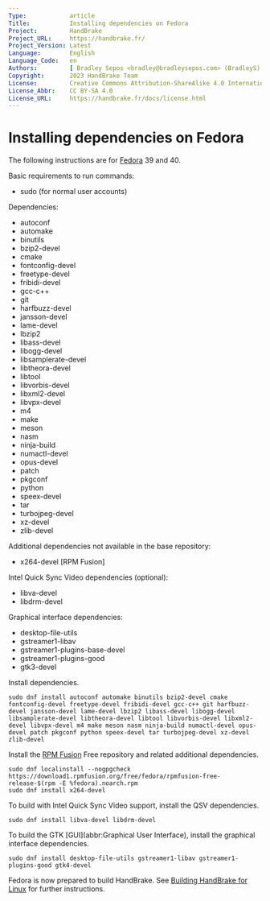 ```yaml
---
Type:            article
Title:           Installing dependencies on Fedora
Project:         HandBrake
Project_URL:     https://handbrake.fr/
Project_Version: Latest
Language:        English
Language_Code:   en
Authors:         [ Bradley Sepos <bradley@bradleysepos.com> (BradleyS) ]
Copyright:       2023 HandBrake Team
License:         Creative Commons Attribution-ShareAlike 4.0 International
License_Abbr:    CC BY-SA 4.0
License_URL:     https://handbrake.fr/docs/license.html
---
```


Installing dependencies on Fedora
=================================

The following instructions are for [Fedora](https://getfedora.org) 39 and 40.

Basic requirements to run commands:

- sudo (for normal user accounts)

Dependencies:

- autoconf
- automake
- binutils
- bzip2-devel
- cmake
- fontconfig-devel
- freetype-devel
- fribidi-devel
- gcc-c++
- git
- harfbuzz-devel
- jansson-devel
- lame-devel
- lbzip2
- libass-devel
- libogg-devel
- libsamplerate-devel
- libtheora-devel
- libtool
- libvorbis-devel
- libxml2-devel
- libvpx-devel
- m4
- make
- meson
- nasm
- ninja-build
- numactl-devel
- opus-devel
- patch
- pkgconf
- python
- speex-devel
- tar
- turbojpeg-devel
- xz-devel
- zlib-devel

Additional dependencies not available in the base repository:

- x264-devel [RPM Fusion]

Intel Quick Sync Video dependencies (optional):

- libva-devel
- libdrm-devel

Graphical interface dependencies:

- desktop-file-utils
- gstreamer1-libav
- gstreamer1-plugins-base-devel
- gstreamer1-plugins-good
- gtk3-devel

Install dependencies.

    sudo dnf install autoconf automake binutils bzip2-devel cmake fontconfig-devel freetype-devel fribidi-devel gcc-c++ git harfbuzz-devel jansson-devel lame-devel lbzip2 libass-devel libogg-devel libsamplerate-devel libtheora-devel libtool libvorbis-devel libxml2-devel libvpx-devel m4 make meson nasm ninja-build numactl-devel opus-devel patch pkgconf python speex-devel tar turbojpeg-devel xz-devel zlib-devel

Install the [RPM Fusion](http://rpmfusion.org) Free repository and related additional dependencies.

    sudo dnf localinstall --nogpgcheck https://download1.rpmfusion.org/free/fedora/rpmfusion-free-release-$(rpm -E %fedora).noarch.rpm
    sudo dnf install x264-devel

To build with Intel Quick Sync Video support, install the QSV dependencies.

    sudo dnf install libva-devel libdrm-devel

To build the GTK [GUI](abbr:Graphical User Interface), install the graphical interface dependencies.

    sudo dnf install desktop-file-utils gstreamer1-libav gstreamer1-plugins-good gtk4-devel

Fedora is now prepared to build HandBrake. See [Building HandBrake for Linux](build-linux.html) for further instructions.
